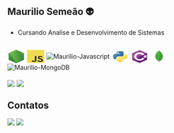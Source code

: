 ## Maurilio Semeão 👽
 - Cursando Analise e Desenvolvimento de Sistemas
 
<div style="display: inline_block"><br>
  <img align="center" alt="Maurilio-Node" height="30" width="40" src="https://raw.githubusercontent.com/devicons/devicon/master/icons/nodejs/nodejs-original.svg">
  <img align="center" alt="Maurilio-Javascript" height="30" width="40" src="https://raw.githubusercontent.com/devicons/devicon/master/icons/javascript/javascript-original.svg">
  <img align="center" alt="Maurilio-Javascript" height="30" width="40" src="https://cdn.jsdelivr.net/gh/devicons/devicon@latest/icons/typescript/typescript-original.svg">
  <img align="center" alt="Maurilio-Python" height="30" width="40" src="https://raw.githubusercontent.com/devicons/devicon/master/icons/python/python-original.svg">
  <img align="center" alt="Maurilio-Csharp" height="30" width="40" src="https://raw.githubusercontent.com/devicons/devicon/master/icons/csharp/csharp-original.svg">
  <img align="center" alt="Maurilio-MongoDB" height="30" width="40" src="https://raw.githubusercontent.com/devicons/devicon/master/icons/mongodb/mongodb-original.svg">
  <img align="center" alt="Maurilio-MongoDB" height="30" width="40" src="https://cdn.jsdelivr.net/gh/devicons/devicon@latest/icons/mysql/mysql-original-wordmark.svg">
</div><br>

<div style="display: flex" >
<a style="margin-right: 5px" href="https://github.com/MaurilioSemeao">
  <img height=200 align="center" src="https://github-readme-stats.vercel.app/api?username=MaurilioSemeao&theme=dracula" />
</a>
<a href="https://github.com/MaurilioSemeao">
  <img height=200 align="center" src="https://github-readme-stats.vercel.app/api/top-langs?username=MaurilioSemeao&layout=compact&langs_count=8&card_width=320&theme=dracula" />
</a>

</div>



## Contatos 

<div style="display: inline_block">
  <a href = "mailto:maurili.ssemeao@gmail.com"><img src="https://img.shields.io/badge/-Gmail-%23333?style=for-the-badge&logo=gmail&logoColor=white" target="_blank"></a>
  <a href="https://www.linkedin.com/in/maurilio-semeao/" target="_blank"><img src="https://img.shields.io/badge/-LinkedIn-%230077B5?style=for-the-badge&logo=linkedin&logoColor=white" target="_blank"></a> 
</div>
  
